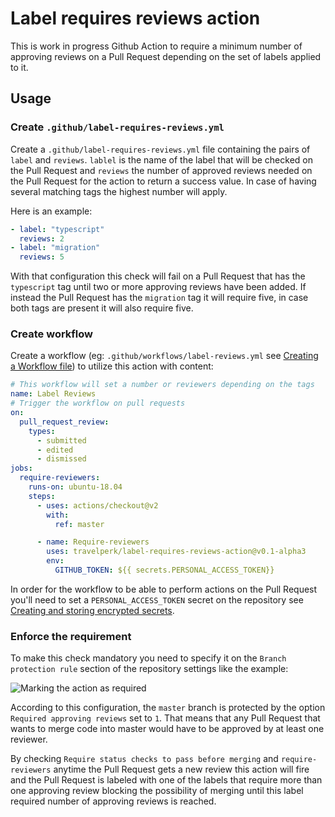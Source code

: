 # Label requires reviews action
This is work in progress Github Action to require a minimum number of approving reviews on a Pull Request depending on the set of labels applied to it.

## Usage

### Create `.github/label-requires-reviews.yml`

Create a `.github/label-requires-reviews.yml` file containing the pairs of `label` and `reviews`. `lablel` is the name of the label that will be checked on the Pull Request and `reviews` the number of approved reviews needed on the Pull Request for the action to return a success value. In case of having several matching tags the highest number will apply.

Here is an example:

```yml
- label: "typescript"
  reviews: 2
- label: "migration"
  reviews: 5
```

With that configuration this check will fail on a Pull Request that has the `typescript` tag until two or more approving reviews have been added. If instead the Pull Request has the `migration` tag  it will require five, in case both tags are present it will also require five.

### Create workflow
Create a workflow (eg: `.github/workflows/label-reviews.yml` see [Creating a Workflow file](https://help.github.com/en/articles/configuring-a-workflow#creating-a-workflow-file)) to utilize this action with content:

```yml
# This workflow will set a number or reviewers depending on the tags
name: Label Reviews
# Trigger the workflow on pull requests
on:
  pull_request_review:
    types:
      - submitted
      - edited
      - dismissed
jobs:
  require-reviewers:
    runs-on: ubuntu-18.04
    steps:
      - uses: actions/checkout@v2
        with:
          ref: master

      - name: Require-reviewers
        uses: travelperk/label-requires-reviews-action@v0.1-alpha3
        env:
          GITHUB_TOKEN: ${{ secrets.PERSONAL_ACCESS_TOKEN}}
```

In order for the workflow to be able to perform actions on the Pull Request you'll need to set a `PERSONAL_ACCESS_TOKEN` secret on the repository see [Creating and storing encrypted secrets](https://docs.github.com/en/actions/configuring-and-managing-workflows/creating-and-storing-encrypted-secrets).

### Enforce the requirement
To make this check mandatory you need to specify it on the `Branch protection rule` section of the repository settings like the example:

![Marking the action as required](https://user-images.githubusercontent.com/1571416/86369067-3d62ae80-bc7e-11ea-9b40-7c518e6c8a80.png)

According to this configuration, the `master` branch is protected by the option `Required approving reviews` set to `1`. That means that any Pull Request that wants to merge code into master would have to be approved by at least one reviewer.

By checking `Require status checks to pass before merging` and `require-reviewers` anytime the Pull Request gets a new review this action will fire and the Pull Request is labeled with one of the labels that require more than one approving review blocking the possibility of merging until this label required number of approving reviews is reached.
